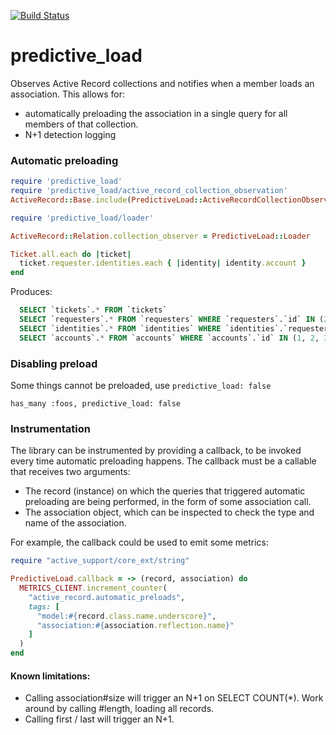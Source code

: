 [![Build Status](https://github.com/zendesk/predictive_load/actions/workflows/actions.yml/badge.svg?branch=master)](https://github.com/zendesk/predictive_load/actions/workflows/actions.yml)


predictive_load
===============

Observes Active Record collections and notifies when a member loads an association. This allows for:
* automatically preloading the association in a single query for all members of that collection.
* N+1 detection logging 

### Automatic preloading


```ruby
require 'predictive_load'
require 'predictive_load/active_record_collection_observation'
ActiveRecord::Base.include(PredictiveLoad::ActiveRecordCollectionObservation)

require 'predictive_load/loader'

ActiveRecord::Relation.collection_observer = PredictiveLoad::Loader

Ticket.all.each do |ticket| 
  ticket.requester.identities.each { |identity| identity.account }
end
```

Produces:
```sql
  SELECT `tickets`.* FROM `tickets`
  SELECT `requesters`.* FROM `requesters` WHERE `requesters`.`id` IN (2, 7, 12, 32, 37)
  SELECT `identities`.* FROM `identities` WHERE `identities`.`requester_id` IN (2, 7, 12, 32, 37)
  SELECT `accounts`.* FROM `accounts` WHERE `accounts`.`id` IN (1, 2, 3)
```

### Disabling preload

Some things cannot be preloaded, use `predictive_load: false`

```
has_many :foos, predictive_load: false
```

### Instrumentation

The library can be instrumented by providing a callback, to be invoked every time automatic preloading happens. The callback must be a callable that receives two arguments:
* The record (instance) on which the queries that triggered automatic preloading are being performed, in the form of some association call.
* The association object, which can be inspected to check the type and name of the association.

For example, the callback could be used to emit some metrics:

```ruby
require "active_support/core_ext/string"

PredictiveLoad.callback = -> (record, association) do
  METRICS_CLIENT.increment_counter(
    "active_record.automatic_preloads",
    tags: [
      "model:#{record.class.name.underscore}",
      "association:#{association.reflection.name}"
    ]
  )
end
```

#### Known limitations:

* Calling association#size will trigger an N+1 on SELECT COUNT(*). Work around by calling #length, loading all records.
* Calling first / last will trigger an N+1.

